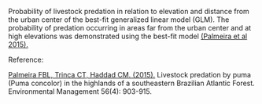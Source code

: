 Probability of livestock predation in relation to elevation and distance from the urban center of the best-fit generalized linear model
(GLM). The probability of predation occurring in areas far from the urban center and at high elevations was demonstrated using the best-fit model [(Palmeira et al 2015).](https://doi.org/10.1007/s00267-015-0562-5)

Reference:

[Palmeira FBL, Trinca CT, Haddad CM. (2015).](https://doi.org/10.1007/s00267-015-0562-5) Livestock predation by puma (Puma concolor) in the highlands of a southeastern Brazilian Atlantic Forest. Environmental Management 56(4): 903-915.
